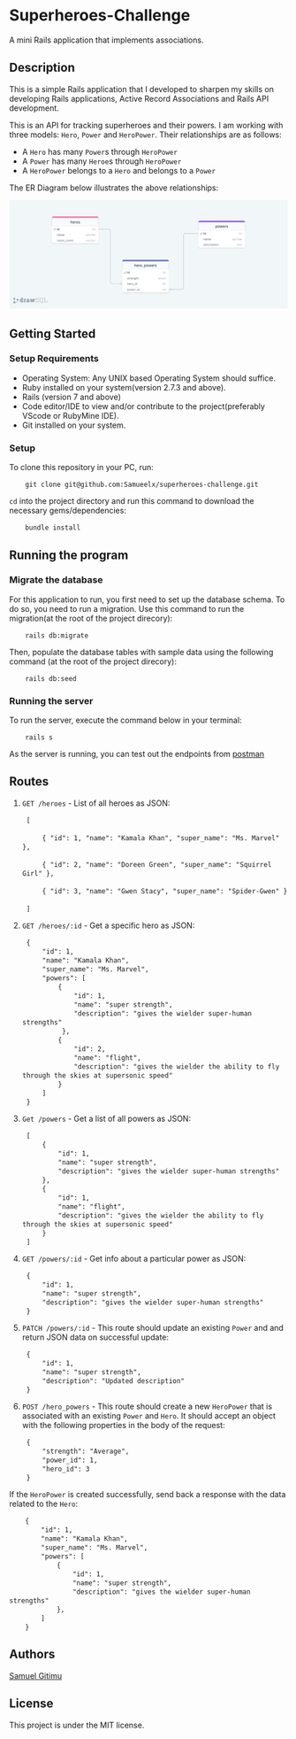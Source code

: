 # Superheroes-Challenge
A mini Rails application that implements associations.
## Description
This is a simple Rails application that I developed to sharpen my skills on developing Rails applications, Active Record Associations and Rails API development.

This is an API for tracking superheroes and their powers. I am working with three models: `Hero`, `Power` and `HeroPower`. Their relationships are as follows:

- A `Hero` has many `Power`s through `HeroPower`
- A `Power` has many `Heroe`s through `HeroPower`
- A `HeroPower` belongs to a `Hero` and belongs to a `Power`

The ER Diagram below illustrates the above relationships:

![ER Diagram](./pictures/drawSQL-supes.png)

## Getting Started
### Setup Requirements
- Operating System: Any UNIX based Operating System should suffice.
- Ruby installed on your system(version 2.7.3 and above).
- Rails (version 7 and above)
- Code editor/IDE to view and/or contribute to the project(preferably VScode or RubyMine IDE).
- Git installed on your system.

### Setup
To clone this repository in your PC, run:

        git clone git@github.com:Samueelx/superheroes-challenge.git

`cd` into the project directory and run this command to download the necessary gems/dependencies:

        bundle install

## Running the program
### Migrate the database
For this application to run, you first need to set up the database schema. To do so, you need to run a migration. Use this command to run the migration(at the root of the project direcory):

        rails db:migrate

Then, populate the database tables with sample data using the following command (at the root of the project direcory):

        rails db:seed

### Running the server
To run the server, execute the command below in your terminal:

        rails s

As the server is running, you can test out the endpoints from [postman](https://www.postman.com/)

## Routes
1. `GET /heroes` - List of all heroes as JSON:

        [  

            { "id": 1, "name": "Kamala Khan", "super_name": "Ms. Marvel" },  

            { "id": 2, "name": "Doreen Green", "super_name": "Squirrel Girl" },  

            { "id": 3, "name": "Gwen Stacy", "super_name": "Spider-Gwen" }

        ]

2. `GET /heroes/:id` - Get a specific hero as JSON:

        {
            "id": 1,
            "name": "Kamala Khan",
            "super_name": "Ms. Marvel",
            "powers": [
                {
                    "id": 1,
                    "name": "super strength",
                    "description": "gives the wielder super-human strengths"
                 },
                {
                    "id": 2,
                    "name": "flight",
                    "description": "gives the wielder the ability to fly through the skies at supersonic speed"
                }
            ]
        }

3. `Get /powers` - Get a list of all powers as JSON:

        [
            {
                "id": 1,
                "name": "super strength",
                "description": "gives the wielder super-human strengths"
            },
            {
                "id": 1,
                "name": "flight",
                "description": "gives the wielder the ability to fly through the skies at supersonic speed"
            }
        ]

4. `GET /powers/:id` - Get info about a particular power as JSON:

        {
            "id": 1,
            "name": "super strength",
            "description": "gives the wielder super-human strengths"
        }

5. `PATCH /powers/:id` - This route should update an existing `Power` and and return JSON data on successful update:

        {
            "id": 1,
            "name": "super strength",
            "description": "Updated description"
        }

6. `POST /hero_powers` - This route should create a new `HeroPower` that is associated with an
existing `Power` and `Hero`. It should accept an object with the following
properties in the body of the request:

        {
            "strength": "Average",
            "power_id": 1,
            "hero_id": 3
        }

If the `HeroPower` is created successfully, send back a response with the data
related to the `Hero`:

        {
            "id": 1,
            "name": "Kamala Khan",
            "super_name": "Ms. Marvel",
            "powers": [
                {
                    "id": 1,
                    "name": "super strength",
                    "description": "gives the wielder super-human strengths"
                },
            ]
        }

## Authors
[Samuel Gitimu](https://github.com/Samueelx)

## License
This project is under the MIT license.